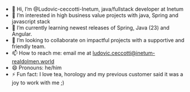 - 👋 Hi, I’m @Ludovic-ceccotti-Inetum, java/fullstack developer at Inetum
- 👀 I’m interested in high business value projects with java, Spring and javascript stack
- 🌱 I’m currently learning newest releases of Spring, Java (23) and Angular.
- 💞️ I’m looking to collaborate on impactful projects with a supportive and friendly team.
- 📫 How to reach me: email me at ludovic.ceccotti@inetum-realdolmen.world
- 😄 Pronouns: he/him
- ⚡ Fun fact: I love tea, horology and my previous customer said it was a joy to work with me ;)

<!---
Ludovic-ceccotti-Inetum/Ludovic-ceccotti-Inetum is a ✨ special ✨ repository because its `README.md` (this file) appears on your GitHub profile.
You can click the Preview link to take a look at your changes.
--->

